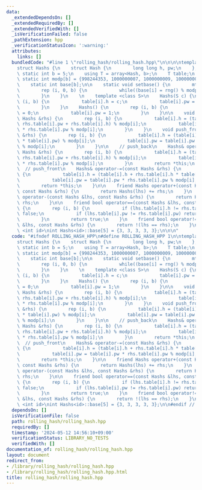 ```yaml
---
data:
  _extendedDependsOn: []
  _extendedRequiredBy: []
  _extendedVerifiedWith: []
  _isVerificationFailed: false
  _pathExtension: hpp
  _verificationStatusIcon: ':warning:'
  attributes:
    links: []
  bundledCode: "#line 1 \"rolling_hash/rolling_hash.hpp\"\n\n\n\ntemplate <int id>\n\
    struct Hashs {\n    struct Hash {\n        long long h, pw;\n    };\n    constexpr\
    \ static int b = 5;\n    using T = array<Hash, b>;\n    T table;\n    constexpr\
    \ static int modp[b] = {998244353, 1000000007, 1000000009, 1000000021, 1000000033};\n\
    \    static int base[b];\n\n    static void setbase() {\n        mt19937_64 rng(time(0));\n\
    \        rep (i, 0, b) {\n            while((base[i] = rng() % modp[i]) < 2);\n\
    \        }\n    }\n    \n    template <class S>\n    Hashs(S c) {\n        rep\
    \ (i, b) {\n            table[i].h = c;\n            table[i].pw = base[i];\n\
    \        }\n    }\n    Hashs() {\n        rep (i, b) {\n            table[i].h\
    \ = 0;\n            table[i].pw = 1;\n        }\n    }\n\n    void push_back(const\
    \ Hashs &rhs) {\n        rep (i, b) {\n            table[i].h = (table[i].h *\
    \ rhs.table[i].pw + rhs.table[i].h) % modp[i];\n            table[i].pw = table[i].pw\
    \ * rhs.table[i].pw % modp[i];\n        }\n    }\n    void push_front(const Hashs\
    \ &rhs) {\n        rep (i, b) {\n            table[i].h = (table[i].h + rhs.table[i].h\
    \ * table[i].pw) % modp[i];\n            table[i].pw = table[i].pw * rhs.table[i].pw\
    \ % modp[i];\n        }\n    }\n\n    // push_back\n    Hashs& operator+=(const\
    \ Hashs &rhs) {\n        rep (i, b) {\n            table[i].h = (table[i].h *\
    \ rhs.table[i].pw + rhs.table[i].h) % modp[i];\n            table[i].pw = table[i].pw\
    \ * rhs.table[i].pw % modp[i];\n        }\n        return *this;\n    }\n\n  \
    \  // push_front\n    Hashs& operator-=(const Hashs &rhs) {\n        rep (i, b)\
    \ {\n            table[i].h = (table[i].h + rhs.table[i].h * table[i].pw) % modp[i];\n\
    \            table[i].pw = table[i].pw * rhs.table[i].pw % modp[i];\n        }\n\
    \        return *this;\n    }\n\n    friend Hashs operator+(const Hashs &lhs,\
    \ const Hashs &rhs) {\n        return Hashs(lhs) += rhs;\n    }\n    friend Hashs\
    \ operator-(const Hashs &lhs, const Hashs &rhs) {\n        return Hashs(lhs) -=\
    \ rhs;\n    }\n\n    friend bool operator==(const Hashs &lhs, const Hashs &rhs)\
    \ {\n        rep (i, b) {\n            if (lhs.table[i].h != rhs.table[i].h) return\
    \ false;\n            if (lhs.table[i].pw != rhs.table[i].pw) return false;\n\
    \        }\n        return true;\n    }\n    friend bool operator!=(const Hashs\
    \ &lhs, const Hashs &rhs) {\n        return !(lhs == rhs);\n    }\n};\n\ntemplate\
    \ <int id>\nint Hashs<id>::base[5] = {3, 3, 3, 3, 3};\n\n\n"
  code: "#ifndef ROLLING_HASH_HPP\n#define ROLLING_HASH_HPP 1\n\ntemplate <int id>\n\
    struct Hashs {\n    struct Hash {\n        long long h, pw;\n    };\n    constexpr\
    \ static int b = 5;\n    using T = array<Hash, b>;\n    T table;\n    constexpr\
    \ static int modp[b] = {998244353, 1000000007, 1000000009, 1000000021, 1000000033};\n\
    \    static int base[b];\n\n    static void setbase() {\n        mt19937_64 rng(time(0));\n\
    \        rep (i, 0, b) {\n            while((base[i] = rng() % modp[i]) < 2);\n\
    \        }\n    }\n    \n    template <class S>\n    Hashs(S c) {\n        rep\
    \ (i, b) {\n            table[i].h = c;\n            table[i].pw = base[i];\n\
    \        }\n    }\n    Hashs() {\n        rep (i, b) {\n            table[i].h\
    \ = 0;\n            table[i].pw = 1;\n        }\n    }\n\n    void push_back(const\
    \ Hashs &rhs) {\n        rep (i, b) {\n            table[i].h = (table[i].h *\
    \ rhs.table[i].pw + rhs.table[i].h) % modp[i];\n            table[i].pw = table[i].pw\
    \ * rhs.table[i].pw % modp[i];\n        }\n    }\n    void push_front(const Hashs\
    \ &rhs) {\n        rep (i, b) {\n            table[i].h = (table[i].h + rhs.table[i].h\
    \ * table[i].pw) % modp[i];\n            table[i].pw = table[i].pw * rhs.table[i].pw\
    \ % modp[i];\n        }\n    }\n\n    // push_back\n    Hashs& operator+=(const\
    \ Hashs &rhs) {\n        rep (i, b) {\n            table[i].h = (table[i].h *\
    \ rhs.table[i].pw + rhs.table[i].h) % modp[i];\n            table[i].pw = table[i].pw\
    \ * rhs.table[i].pw % modp[i];\n        }\n        return *this;\n    }\n\n  \
    \  // push_front\n    Hashs& operator-=(const Hashs &rhs) {\n        rep (i, b)\
    \ {\n            table[i].h = (table[i].h + rhs.table[i].h * table[i].pw) % modp[i];\n\
    \            table[i].pw = table[i].pw * rhs.table[i].pw % modp[i];\n        }\n\
    \        return *this;\n    }\n\n    friend Hashs operator+(const Hashs &lhs,\
    \ const Hashs &rhs) {\n        return Hashs(lhs) += rhs;\n    }\n    friend Hashs\
    \ operator-(const Hashs &lhs, const Hashs &rhs) {\n        return Hashs(lhs) -=\
    \ rhs;\n    }\n\n    friend bool operator==(const Hashs &lhs, const Hashs &rhs)\
    \ {\n        rep (i, b) {\n            if (lhs.table[i].h != rhs.table[i].h) return\
    \ false;\n            if (lhs.table[i].pw != rhs.table[i].pw) return false;\n\
    \        }\n        return true;\n    }\n    friend bool operator!=(const Hashs\
    \ &lhs, const Hashs &rhs) {\n        return !(lhs == rhs);\n    }\n};\n\ntemplate\
    \ <int id>\nint Hashs<id>::base[5] = {3, 3, 3, 3, 3};\n\n#endif // ROLLING_HASH_HPP\n"
  dependsOn: []
  isVerificationFile: false
  path: rolling_hash/rolling_hash.hpp
  requiredBy: []
  timestamp: '2024-05-12 14:56:10+09:00'
  verificationStatus: LIBRARY_NO_TESTS
  verifiedWith: []
documentation_of: rolling_hash/rolling_hash.hpp
layout: document
redirect_from:
- /library/rolling_hash/rolling_hash.hpp
- /library/rolling_hash/rolling_hash.hpp.html
title: rolling_hash/rolling_hash.hpp
---
```

